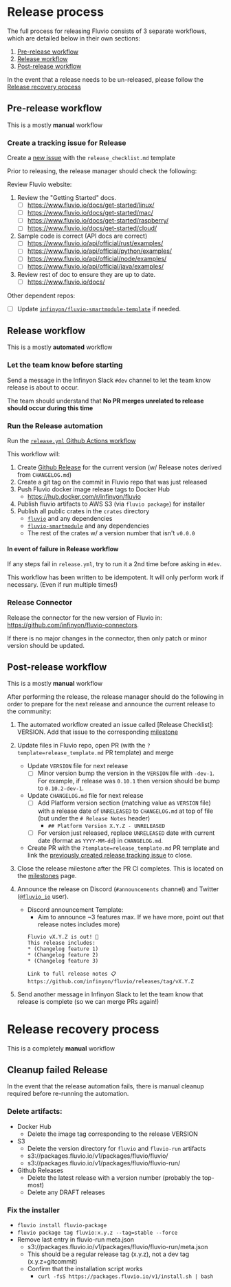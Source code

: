 # Release process

The full process for releasing Fluvio consists of 3 separate workflows, which are detailed below in their own sections:

1. [Pre-release workflow](#pre-release-workflow)
2. [Release workflow](#release-workflow)
3. [Post-release workflow](#post-release-workflow)

In the event that a release needs to be un-released, please follow the [Release recovery process](#release-recovery-process)

## Pre-release workflow

This is a mostly **manual** workflow

###  Create a tracking issue for Release

Create a [new issue](https://github.com/infinyon/fluvio/issues/new?template=release_checklist.md) with the `release_checklist.md` template

Prior to releasing, the release manager should check the following:

Review Fluvio website:
1. Review the "Getting Started" docs.
    - [ ] https://www.fluvio.io/docs/get-started/linux/
    - [ ] https://www.fluvio.io/docs/get-started/mac/
    - [ ] https://www.fluvio.io/docs/get-started/raspberry/
    - [ ] https://www.fluvio.io/docs/get-started/cloud/
2. Sample code is correct (API docs are correct) 
    - [ ] https://www.fluvio.io/api/official/rust/examples/
    - [ ] https://www.fluvio.io/api/official/python/examples/
    - [ ] https://www.fluvio.io/api/official/node/examples/
    - [ ] https://www.fluvio.io/api/official/java/examples/
3. Review rest of doc to ensure they are up to date.
    - [ ] https://www.fluvio.io/docs/

Other dependent repos:
- [ ] Update [`infinyon/fluvio-smartmodule-template`](https://github.com/infinyon/fluvio-smartmodule-template) if needed.

## Release workflow

This is a mostly **automated** workflow
### Let the team know before starting
Send a message in the Infinyon Slack `#dev` channel to let the team know release is about to occur.

The team should understand that **No PR merges unrelated to release should occur during this time**

### Run the Release automation

Run the [`release.yml` Github Actions workflow](https://github.com/infinyon/fluvio/actions/workflows/release.yml)

This workflow will:

1. Create [Github Release](https://github.com/infinyon/fluvio/releases) for the current version (w/ Release notes derived from `CHANGELOG.md`)
2. Create a git tag on the commit in Fluvio repo that was just released
3. Push Fluvio docker image release tags to Docker Hub
    - https://hub.docker.com/r/infinyon/fluvio
4. Publish fluvio artifacts to AWS S3 (via `fluvio package`) for installer
5. Publish all public crates in the `crates` directory
    - [`fluvio`](https://crates.io/crates/fluvio) and any dependencies
    - [`fluvio-smartmodule`](https://crates.io/crates/fluvio-smartmodule) and any dependencies
    - The rest of the crates w/ a version number that isn't `v0.0.0`

#### In event of failure in Release workflow
If any steps fail in `release.yml`, try to run it a 2nd time before asking in `#dev`.

This workflow has been written to be idempotent. It will only perform work if necessary. (Even if run multiple times!)

### Release Connector

Release the connector for the new version of Fluvio in: https://github.com/infinyon/fluvio-connectors.

If there is no major changes in the connector, then only patch or minor version should be updated.
## Post-release workflow

This is a mostly **manual** workflow 

After performing the release, the release manager should do the following in order
to prepare for the next release and announce the current release to the community:

1. The automated workflow created an issue called [Release Checklist]: VERSION. Add that issue to the corresponding [milestone](https://github.com/infinyon/fluvio/milestone)
2. Update files in Fluvio repo, open PR (with the `?template=release_template.md` PR template) and merge
    - Update `VERSION` file for next release
      - [ ] Minor version bump the version in the `VERSION` file with `-dev-1`.  For example, if release was `0.10.1` then version should be bump to `0.10.2-dev-1`.
    - Update `CHANGELOG.md` file for next release
      - [ ] Add Platform version section (matching value as `VERSION` file) with a release date of `UNRELEASED` to 
      `CHANGELOG.md` at top of file (but under the `# Release Notes` header)
        - ```## Platform Version X.Y.Z - UNRELEASED```
      - [ ] For version just released, replace `UNRELEASED` date with current date (format as `YYYY-MM-dd`) in `CHANGELOG.md`.
    - Create PR with the `?template=release_template.md` PR template and link the [previously created release tracking issue](#create-a-tracking-issue-for-release) to close.
3. Close the release milestone after the PR CI completes. This is located on the [milestones](https://github.com/infinyon/fluvio/milestones) page.

4. Announce the release on Discord (`#announcements` channel) and Twitter ([`@fluvio_io`](https://twitter.com/fluvio_io) user).

    - Discord announcement Template:
      - Aim to announce ~3 features max. If we have more, point out that release notes includes more)
      ```
      Fluvio vX.Y.Z is out! 🎉
      This release includes:
      * (Changelog feature 1)
      * (Changelog feature 2)
      * (Changelog feature 3)

      Link to full release notes 📋
      https://github.com/infinyon/fluvio/releases/tag/vX.Y.Z
      ```

3. Send another message in Infinyon Slack to let the team know that release is complete (so we can merge PRs again!)

# Release recovery process

This is a completely **manual** workflow

## Cleanup failed Release
In the event that the release automation fails, there is manual cleanup required before re-running the automation.

### Delete artifacts:
- Docker Hub
  - Delete the image tag corresponding to the release VERSION  
- S3
  - Delete the version directory for `fluvio` and `fluvio-run` artifacts
  - s3://packages.fluvio.io/v1/packages/fluvio/fluvio/<VERSION>
  - s3://packages.fluvio.io/v1/packages/fluvio/fluvio-run/<VERSION>
- Github Releases
  - Delete the latest release with a version number (probably the top-most)
  - Delete any DRAFT releases

### Fix the installer
- `fluvio install fluvio-package`
- `fluvio package tag fluvio:x.y.z --tag=stable --force`
- Remove last entry in fluvio-run meta.json
  - s3://packages.fluvio.io/v1/packages/fluvio/fluvio-run/meta.json 
  - This should be a regular release tag (x.y.z), not a dev tag (x.y.z+gitcommit)
  - Confirm that the installation script works
    - `curl -fsS https://packages.fluvio.io/v1/install.sh | bash`
